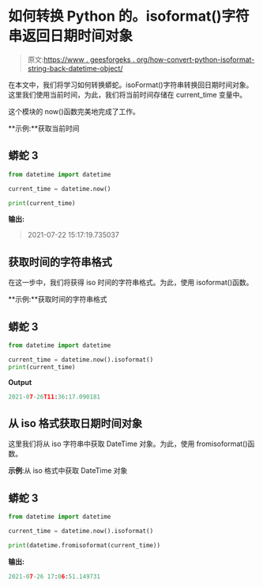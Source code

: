 # 如何转换 Python 的。isoformat()字符串返回日期时间对象

> 原文:[https://www . geesforgeks . org/how-convert-python-isoformat-string-back-datetime-object/](https://www.geeksforgeeks.org/how-to-convert-pythons-isoformat-string-back-into-datetime-object/)

在本文中，我们将学习如何转换蟒蛇。isoFormat()字符串转换回日期时间对象。这里我们使用当前时间，为此，我们将当前时间存储在 current_time 变量中。

这个模块的 now()函数完美地完成了工作。

**示例:**获取当前时间

## 蟒蛇 3

```py
from datetime import datetime

current_time = datetime.now()

print(current_time)
```

**输出:**

> 2021-07-22 15:17:19.735037

## 获取时间的字符串格式

在这一步中，我们将获得 iso 时间的字符串格式。为此，使用 isoformat()函数。

**示例:**获取时间的字符串格式

## 蟒蛇 3

```py
from datetime import datetime

current_time = datetime.now().isoformat()
print(current_time)
```

**Output**

```py
2021-07-26T11:36:17.090181

```

## 从 iso 格式获取日期时间对象

这里我们将从 iso 字符串中获取 DateTime 对象。为此，使用 fromisoformat()函数。

**示例**:从 iso 格式中获取 DateTime 对象

## 蟒蛇 3

```py
from datetime import datetime

current_time = datetime.now().isoformat()

print(datetime.fromisoformat(current_time))
```

**输出:**

```py
2021-07-26 17:06:51.149731
```